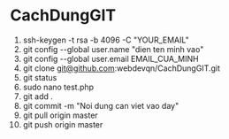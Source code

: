 # CachDungGIT
1. ssh-keygen -t rsa -b 4096 -C "YOUR_EMAIL"
2. git config --global user.name "dien ten minh vao"
3. git config --global user.email EMAIL_CUA_MINH
4. git clone git@github.com:webdevqn/CachDungGIT.git
5. git status
6. sudo nano test.php
7. git add .
8. git commit -m "Noi dung can viet vao day"
9. git pull origin master
10. git push origin master
